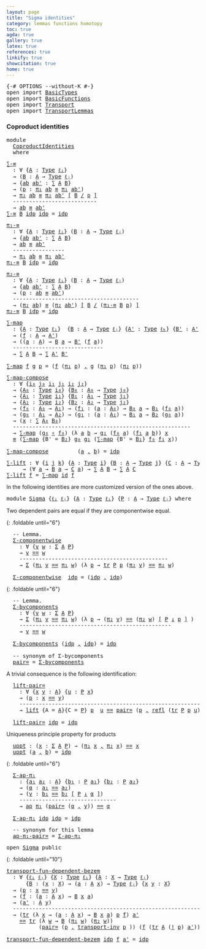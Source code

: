 ```yaml
---
layout: page
title: "Sigma identities"
category: lemmas functions homotopy
toc: true
agda: true
gallery: true
latex: true
references: true
linkify: true
showcitation: true
home: true
---
```


<div class="hide" >
<pre class="Agda">
<a id="226" class="Symbol">{-#</a> <a id="230" class="Keyword">OPTIONS</a> <a id="238" class="Pragma">--without-K</a> <a id="250" class="Symbol">#-}</a>
<a id="254" class="Keyword">open</a> <a id="259" class="Keyword">import</a> <a id="266" href="BasicTypes.html" class="Module">BasicTypes</a>
<a id="277" class="Keyword">open</a> <a id="282" class="Keyword">import</a> <a id="289" href="BasicFunctions.html" class="Module">BasicFunctions</a>
<a id="304" class="Keyword">open</a> <a id="309" class="Keyword">import</a> <a id="316" href="Transport.html" class="Module">Transport</a>
<a id="326" class="Keyword">open</a> <a id="331" class="Keyword">import</a> <a id="338" href="TransportLemmas.html" class="Module">TransportLemmas</a>
</pre>
</div>

### Coproduct identities

<pre class="Agda">
<a id="412" class="Keyword">module</a>
  <a id="421" href="CoproductIdentities.html" class="Module">CoproductIdentities</a>
  <a id="443" class="Keyword">where</a>
</pre>

<pre class="Agda">
<a id="∑-≡"></a><a id="474" href="CoproductIdentities.html#474" class="Function">∑-≡</a>
  <a id="480" class="Symbol">:</a> <a id="482" class="Symbol">∀</a> <a id="484" class="Symbol">{</a><a id="485" href="CoproductIdentities.html#485" class="Bound">A</a> <a id="487" class="Symbol">:</a> <a id="489" href="Intro.html#1720" class="Function">Type</a> <a id="494" href="Intro.html#2162" class="Generalizable">ℓᵢ</a><a id="496" class="Symbol">}</a>
  <a id="500" class="Symbol">→</a> <a id="502" class="Symbol">(</a><a id="503" href="CoproductIdentities.html#503" class="Bound">B</a> <a id="505" class="Symbol">:</a> <a id="507" href="CoproductIdentities.html#485" class="Bound">A</a> <a id="509" class="Symbol">→</a> <a id="511" href="Intro.html#1720" class="Function">Type</a> <a id="516" href="Intro.html#2165" class="Generalizable">ℓⱼ</a><a id="518" class="Symbol">)</a>
  <a id="522" class="Symbol">→</a> <a id="524" class="Symbol">{</a><a id="525" href="CoproductIdentities.html#525" class="Bound">ab</a> <a id="528" href="CoproductIdentities.html#528" class="Bound">ab&#39;</a> <a id="532" class="Symbol">:</a> <a id="534" href="BasicTypes.html#1507" class="Record">∑</a> <a id="536" href="CoproductIdentities.html#485" class="Bound">A</a> <a id="538" href="CoproductIdentities.html#503" class="Bound">B</a><a id="539" class="Symbol">}</a>
  <a id="543" class="Symbol">→</a> <a id="545" class="Symbol">(</a><a id="546" href="CoproductIdentities.html#546" class="Bound">p</a> <a id="548" class="Symbol">:</a> <a id="550" href="BasicTypes.html#1598" class="Field">π₁</a> <a id="553" href="CoproductIdentities.html#525" class="Bound">ab</a> <a id="556" href="BasicTypes.html#4467" class="Function Operator">≡</a> <a id="558" href="BasicTypes.html#1598" class="Field">π₁</a> <a id="561" href="CoproductIdentities.html#528" class="Bound">ab&#39;</a><a id="564" class="Symbol">)</a>
  <a id="568" class="Symbol">→</a> <a id="570" href="BasicTypes.html#1609" class="Field">π₂</a> <a id="573" href="CoproductIdentities.html#525" class="Bound">ab</a> <a id="576" href="Transport.html#1788" class="Function">≡</a> <a id="578" href="BasicTypes.html#1609" class="Field">π₂</a> <a id="581" href="CoproductIdentities.html#528" class="Bound">ab&#39;</a> <a id="585" href="Transport.html#1788" class="Function">[</a> <a id="587" href="CoproductIdentities.html#503" class="Bound">B</a> <a id="589" href="Transport.html#1788" class="Function">/</a> <a id="591" href="CoproductIdentities.html#546" class="Bound">p</a> <a id="593" href="Transport.html#1788" class="Function">]</a>
  <a id="597" class="Comment">--------------------------</a>
  <a id="626" class="Symbol">→</a> <a id="628" href="CoproductIdentities.html#525" class="Bound">ab</a> <a id="631" href="BasicTypes.html#4467" class="Function Operator">≡</a> <a id="633" href="CoproductIdentities.html#528" class="Bound">ab&#39;</a>
<a id="637" href="CoproductIdentities.html#474" class="Function">∑-≡</a> <a id="641" href="CoproductIdentities.html#641" class="Bound">B</a> <a id="643" href="BasicTypes.html#4336" class="InductiveConstructor">idp</a> <a id="647" href="BasicTypes.html#4336" class="InductiveConstructor">idp</a> <a id="651" class="Symbol">=</a> <a id="653" href="BasicTypes.html#4336" class="InductiveConstructor">idp</a>
</pre>

<pre class="Agda">
<a id="π₁-≡"></a><a id="682" href="CoproductIdentities.html#682" class="Function">π₁-≡</a>
  <a id="689" class="Symbol">:</a> <a id="691" class="Symbol">∀</a> <a id="693" class="Symbol">{</a><a id="694" href="CoproductIdentities.html#694" class="Bound">A</a> <a id="696" class="Symbol">:</a> <a id="698" href="Intro.html#1720" class="Function">Type</a> <a id="703" href="Intro.html#2162" class="Generalizable">ℓᵢ</a><a id="705" class="Symbol">}</a> <a id="707" class="Symbol">(</a><a id="708" href="CoproductIdentities.html#708" class="Bound">B</a> <a id="710" class="Symbol">:</a> <a id="712" href="CoproductIdentities.html#694" class="Bound">A</a> <a id="714" class="Symbol">→</a> <a id="716" href="Intro.html#1720" class="Function">Type</a> <a id="721" href="Intro.html#2165" class="Generalizable">ℓⱼ</a><a id="723" class="Symbol">)</a>
  <a id="727" class="Symbol">→</a> <a id="729" class="Symbol">{</a><a id="730" href="CoproductIdentities.html#730" class="Bound">ab</a> <a id="733" href="CoproductIdentities.html#733" class="Bound">ab&#39;</a> <a id="737" class="Symbol">:</a> <a id="739" href="BasicTypes.html#1507" class="Bound">∑</a> <a id="741" href="CoproductIdentities.html#694" class="Bound">A</a> <a id="743" href="CoproductIdentities.html#708" class="Bound">B</a><a id="744" class="Symbol">}</a><a id="745" class="Bound">
</a> <a id="747" class="Function"> → </a><a id="750" href="CoproductIdentities.html#730" class="Function">ab</a><a id="752" class="Function"> </a><a id="753" href="BasicTypes.html#4467" class="Function">≡</a> <a id="755" href="CoproductIdentities.html#733" class="Bound">ab&#39;</a>
  <a id="761" class="Comment">----------------</a>
  <a id="780" class="Symbol">→</a> <a id="782" href="BasicTypes.html#1598" class="Field">π₁</a> <a id="785" href="CoproductIdentities.html#730" class="Bound">ab</a> <a id="788" href="BasicTypes.html#4467" class="Function Operator">≡</a> <a id="790" href="BasicTypes.html#1598" class="Field">π₁</a> <a id="793" href="CoproductIdentities.html#733" class="Bound">ab&#39;</a>
<a id="797" href="CoproductIdentities.html#682" class="Function">π₁-≡</a> <a id="802" href="CoproductIdentities.html#802" class="Bound">B</a> <a id="804" href="BasicTypes.html#4336" class="InductiveConstructor">idp</a> <a id="808" class="Symbol">=</a> <a id="810" href="BasicTypes.html#4336" class="InductiveConstructor">idp</a>
</pre>

<pre class="Agda">
<a id="π₂-≡"></a><a id="839" href="CoproductIdentities.html#839" class="Function">π₂-≡</a>
  <a id="846" class="Symbol">:</a> <a id="848" class="Symbol">∀</a> <a id="850" class="Symbol">{</a><a id="851" href="CoproductIdentities.html#851" class="Bound">A</a> <a id="853" class="Symbol">:</a> <a id="855" href="Intro.html#1720" class="Function">Type</a> <a id="860" href="Intro.html#2162" class="Generalizable">ℓᵢ</a><a id="862" class="Symbol">}</a> <a id="864" class="Symbol">(</a><a id="865" href="CoproductIdentities.html#865" class="Bound">B</a> <a id="867" class="Symbol">:</a> <a id="869" href="CoproductIdentities.html#851" class="Bound">A</a> <a id="871" class="Symbol">→</a> <a id="873" href="Intro.html#1720" class="Function">Type</a> <a id="878" href="Intro.html#2165" class="Generalizable">ℓⱼ</a><a id="880" class="Symbol">)</a>
  <a id="884" class="Symbol">→</a> <a id="886" class="Symbol">{</a><a id="887" href="CoproductIdentities.html#887" class="Bound">ab</a> <a id="890" href="CoproductIdentities.html#890" class="Bound">ab&#39;</a> <a id="894" class="Symbol">:</a> <a id="896" href="BasicTypes.html#1507" class="Record">∑</a> <a id="898" href="CoproductIdentities.html#851" class="Bound">A</a> <a id="900" href="CoproductIdentities.html#865" class="Bound">B</a><a id="901" class="Symbol">}</a>
  <a id="905" class="Symbol">→</a> <a id="907" class="Symbol">(</a><a id="908" href="CoproductIdentities.html#908" class="Bound">p</a> <a id="910" class="Symbol">:</a> <a id="912" href="CoproductIdentities.html#887" class="Bound">ab</a> <a id="915" href="BasicTypes.html#4467" class="Function Operator">≡</a> <a id="917" href="CoproductIdentities.html#890" class="Bound">ab&#39;</a><a id="920" class="Symbol">)</a>
  <a id="924" class="Comment">---------------------------------------</a>
  <a id="966" class="Symbol">→</a> <a id="968" class="Symbol">(</a><a id="969" href="BasicTypes.html#1609" class="Field">π₂</a> <a id="972" href="CoproductIdentities.html#887" class="Bound">ab</a><a id="974" class="Symbol">)</a> <a id="976" href="Transport.html#1788" class="Function">≡</a> <a id="978" class="Symbol">(</a><a id="979" href="BasicTypes.html#1609" class="Field">π₂</a> <a id="982" href="CoproductIdentities.html#890" class="Bound">ab&#39;</a><a id="985" class="Symbol">)</a> <a id="987" href="Transport.html#1788" class="Function">[</a> <a id="989" href="CoproductIdentities.html#865" class="Bound">B</a> <a id="991" href="Transport.html#1788" class="Function">/</a> <a id="993" class="Symbol">(</a><a id="994" href="CoproductIdentities.html#682" class="Function">π₁-≡</a> <a id="999" href="CoproductIdentities.html#865" class="Bound">B</a> <a id="1001" href="CoproductIdentities.html#908" class="Bound">p</a><a id="1002" class="Symbol">)</a> <a id="1004" href="Transport.html#1788" class="Function">]</a>
<a id="1006" href="CoproductIdentities.html#839" class="Function">π₂-≡</a> <a id="1011" href="CoproductIdentities.html#1011" class="Bound">B</a> <a id="1013" href="BasicTypes.html#4336" class="InductiveConstructor">idp</a> <a id="1017" class="Symbol">=</a> <a id="1019" href="BasicTypes.html#4336" class="InductiveConstructor">idp</a>
</pre>

<pre class="Agda">
<a id="∑-map"></a><a id="1048" href="CoproductIdentities.html#1048" class="Function">∑-map</a>
  <a id="1056" class="Symbol">:</a> <a id="1058" class="Symbol">{</a><a id="1059" href="CoproductIdentities.html#1059" class="Bound">A</a> <a id="1061" class="Symbol">:</a> <a id="1063" href="Intro.html#1720" class="Function">Type</a> <a id="1068" href="Intro.html#2162" class="Generalizable">ℓᵢ</a><a id="1070" class="Symbol">}</a>  <a id="1073" class="Symbol">{</a><a id="1074" href="CoproductIdentities.html#1074" class="Bound">B</a> <a id="1076" class="Symbol">:</a> <a id="1078" href="CoproductIdentities.html#1059" class="Bound">A</a> <a id="1080" class="Symbol">→</a> <a id="1082" href="Intro.html#1720" class="Function">Type</a> <a id="1087" href="Intro.html#2165" class="Generalizable">ℓⱼ</a><a id="1089" class="Symbol">}</a> <a id="1091" class="Symbol">{</a><a id="1092" href="CoproductIdentities.html#1092" class="Bound">A&#39;</a> <a id="1095" class="Symbol">:</a> <a id="1097" href="Intro.html#1720" class="Function">Type</a> <a id="1102" href="Intro.html#2168" class="Generalizable">ℓₖ</a><a id="1104" class="Symbol">}</a> <a id="1106" class="Symbol">{</a><a id="1107" href="CoproductIdentities.html#1107" class="Bound">B&#39;</a> <a id="1110" class="Symbol">:</a> <a id="1112" href="CoproductIdentities.html#1092" class="Bound">A&#39;</a> <a id="1115" class="Symbol">→</a> <a id="1117" href="Intro.html#1720" class="Function">Type</a> <a id="1122" href="Intro.html#2160" class="Generalizable">ℓ</a><a id="1123" class="Symbol">}</a>
  <a id="1127" class="Symbol">→</a> <a id="1129" class="Symbol">(</a><a id="1130" href="CoproductIdentities.html#1130" class="Bound">f</a> <a id="1132" class="Symbol">:</a> <a id="1134" href="CoproductIdentities.html#1059" class="Bound">A</a> <a id="1136" class="Symbol">→</a> <a id="1138" href="CoproductIdentities.html#1092" class="Bound">A&#39;</a><a id="1140" class="Symbol">)</a>
  <a id="1144" class="Symbol">→</a> <a id="1146" class="Symbol">((</a><a id="1148" href="CoproductIdentities.html#1148" class="Bound">a</a> <a id="1150" class="Symbol">:</a> <a id="1152" href="CoproductIdentities.html#1059" class="Bound">A</a><a id="1153" class="Symbol">)</a> <a id="1155" class="Symbol">→</a> <a id="1157" href="CoproductIdentities.html#1074" class="Bound">B</a> <a id="1159" href="CoproductIdentities.html#1148" class="Bound">a</a> <a id="1161" class="Symbol">→</a> <a id="1163" href="CoproductIdentities.html#1107" class="Bound">B&#39;</a> <a id="1166" class="Symbol">(</a><a id="1167" href="CoproductIdentities.html#1130" class="Bound">f</a> <a id="1169" href="CoproductIdentities.html#1148" class="Bound">a</a><a id="1170" class="Symbol">))</a>
  <a id="1175" class="Comment">----------------------------</a>
  <a id="1206" class="Symbol">→</a> <a id="1208" href="BasicTypes.html#1507" class="Record">∑</a> <a id="1210" href="CoproductIdentities.html#1059" class="Bound">A</a> <a id="1212" href="CoproductIdentities.html#1074" class="Bound">B</a> <a id="1214" class="Symbol">→</a> <a id="1216" href="BasicTypes.html#1507" class="Record">∑</a> <a id="1218" href="CoproductIdentities.html#1092" class="Bound">A&#39;</a> <a id="1221" href="CoproductIdentities.html#1107" class="Bound">B&#39;</a>

<a id="1225" href="CoproductIdentities.html#1048" class="Function">∑-map</a> <a id="1231" href="CoproductIdentities.html#1231" class="Bound">f</a> <a id="1233" href="CoproductIdentities.html#1233" class="Bound">g</a> <a id="1235" href="CoproductIdentities.html#1235" class="Bound">p</a> <a id="1237" class="Symbol">=</a> <a id="1239" class="Symbol">(</a><a id="1240" href="CoproductIdentities.html#1231" class="Bound">f</a> <a id="1242" class="Symbol">(</a><a id="1243" href="BasicTypes.html#1598" class="Field">π₁</a> <a id="1246" href="CoproductIdentities.html#1235" class="Bound">p</a><a id="1247" class="Symbol">)</a> <a id="1249" href="BasicTypes.html#1582" class="InductiveConstructor Operator">,</a> <a id="1251" href="CoproductIdentities.html#1233" class="Bound">g</a> <a id="1253" class="Symbol">(</a><a id="1254" href="BasicTypes.html#1598" class="Field">π₁</a> <a id="1257" href="CoproductIdentities.html#1235" class="Bound">p</a><a id="1258" class="Symbol">)</a> <a id="1260" class="Symbol">(</a><a id="1261" href="BasicTypes.html#1609" class="Field">π₂</a> <a id="1264" href="CoproductIdentities.html#1235" class="Bound">p</a><a id="1265" class="Symbol">))</a>
</pre>

<pre class="Agda">
<a id="∑-map-compose"></a><a id="1293" href="CoproductIdentities.html#1293" class="Function">∑-map-compose</a>
  <a id="1309" class="Symbol">:</a> <a id="1311" class="Symbol">∀</a> <a id="1313" class="Symbol">{</a><a id="1314" href="CoproductIdentities.html#1314" class="Bound">i₀</a> <a id="1317" href="CoproductIdentities.html#1317" class="Bound">j₀</a> <a id="1320" href="CoproductIdentities.html#1320" class="Bound">i₁</a> <a id="1323" href="CoproductIdentities.html#1323" class="Bound">j₁</a> <a id="1326" href="CoproductIdentities.html#1326" class="Bound">i₂</a> <a id="1329" href="CoproductIdentities.html#1329" class="Bound">j₂</a><a id="1331" class="Symbol">}</a>
  <a id="1335" class="Symbol">→</a> <a id="1337" class="Symbol">{</a><a id="1338" href="CoproductIdentities.html#1338" class="Bound">A₀</a> <a id="1341" class="Symbol">:</a> <a id="1343" href="Intro.html#1720" class="Function">Type</a> <a id="1348" href="CoproductIdentities.html#1314" class="Bound">i₀</a><a id="1350" class="Symbol">}</a> <a id="1352" class="Symbol">{</a><a id="1353" href="CoproductIdentities.html#1353" class="Bound">B₀</a> <a id="1356" class="Symbol">:</a> <a id="1358" href="CoproductIdentities.html#1338" class="Bound">A₀</a> <a id="1361" class="Symbol">→</a> <a id="1363" href="Intro.html#1720" class="Function">Type</a> <a id="1368" href="CoproductIdentities.html#1317" class="Bound">j₀</a><a id="1370" class="Symbol">}</a>
  <a id="1374" class="Symbol">→</a> <a id="1376" class="Symbol">{</a><a id="1377" href="CoproductIdentities.html#1377" class="Bound">A₁</a> <a id="1380" class="Symbol">:</a> <a id="1382" href="Intro.html#1720" class="Function">Type</a> <a id="1387" href="CoproductIdentities.html#1320" class="Bound">i₁</a><a id="1389" class="Symbol">}</a> <a id="1391" class="Symbol">{</a><a id="1392" href="CoproductIdentities.html#1392" class="Bound">B₁</a> <a id="1395" class="Symbol">:</a> <a id="1397" href="CoproductIdentities.html#1377" class="Bound">A₁</a> <a id="1400" class="Symbol">→</a> <a id="1402" href="Intro.html#1720" class="Function">Type</a> <a id="1407" href="CoproductIdentities.html#1323" class="Bound">j₁</a><a id="1409" class="Symbol">}</a>
  <a id="1413" class="Symbol">→</a> <a id="1415" class="Symbol">{</a><a id="1416" href="CoproductIdentities.html#1416" class="Bound">A₂</a> <a id="1419" class="Symbol">:</a> <a id="1421" href="Intro.html#1720" class="Function">Type</a> <a id="1426" href="CoproductIdentities.html#1326" class="Bound">i₂</a><a id="1428" class="Symbol">}</a> <a id="1430" class="Symbol">{</a><a id="1431" href="CoproductIdentities.html#1431" class="Bound">B₂</a> <a id="1434" class="Symbol">:</a> <a id="1436" href="CoproductIdentities.html#1416" class="Bound">A₂</a> <a id="1439" class="Symbol">→</a> <a id="1441" href="Intro.html#1720" class="Function">Type</a> <a id="1446" href="CoproductIdentities.html#1329" class="Bound">j₂</a><a id="1448" class="Symbol">}</a>
  <a id="1452" class="Symbol">→</a> <a id="1454" class="Symbol">(</a><a id="1455" href="CoproductIdentities.html#1455" class="Bound">f₀</a> <a id="1458" class="Symbol">:</a> <a id="1460" href="CoproductIdentities.html#1338" class="Bound">A₀</a> <a id="1463" class="Symbol">→</a> <a id="1465" href="CoproductIdentities.html#1377" class="Bound">A₁</a><a id="1467" class="Symbol">)</a> <a id="1469" class="Symbol">→</a> <a id="1471" class="Symbol">(</a><a id="1472" href="CoproductIdentities.html#1472" class="Bound">f₁</a> <a id="1475" class="Symbol">:</a> <a id="1477" class="Symbol">(</a><a id="1478" href="CoproductIdentities.html#1478" class="Bound">a</a> <a id="1480" class="Symbol">:</a> <a id="1482" href="CoproductIdentities.html#1338" class="Bound">A₀</a><a id="1484" class="Symbol">)</a> <a id="1486" class="Symbol">→</a> <a id="1488" href="CoproductIdentities.html#1353" class="Bound">B₀</a> <a id="1491" href="CoproductIdentities.html#1478" class="Bound">a</a> <a id="1493" class="Symbol">→</a> <a id="1495" href="CoproductIdentities.html#1392" class="Bound">B₁</a> <a id="1498" class="Symbol">(</a><a id="1499" href="CoproductIdentities.html#1455" class="Bound">f₀</a> <a id="1502" href="CoproductIdentities.html#1478" class="Bound">a</a><a id="1503" class="Symbol">))</a>
  <a id="1508" class="Symbol">→</a> <a id="1510" class="Symbol">(</a><a id="1511" href="CoproductIdentities.html#1511" class="Bound">g₀</a> <a id="1514" class="Symbol">:</a> <a id="1516" href="CoproductIdentities.html#1377" class="Bound">A₁</a> <a id="1519" class="Symbol">→</a> <a id="1521" href="CoproductIdentities.html#1416" class="Bound">A₂</a><a id="1523" class="Symbol">)</a> <a id="1525" class="Symbol">→</a> <a id="1527" class="Symbol">(</a><a id="1528" href="CoproductIdentities.html#1528" class="Bound">g₁</a> <a id="1531" class="Symbol">:</a> <a id="1533" class="Symbol">(</a><a id="1534" href="CoproductIdentities.html#1534" class="Bound">a</a> <a id="1536" class="Symbol">:</a> <a id="1538" href="CoproductIdentities.html#1377" class="Bound">A₁</a><a id="1540" class="Symbol">)</a> <a id="1542" class="Symbol">→</a> <a id="1544" href="CoproductIdentities.html#1392" class="Bound">B₁</a> <a id="1547" href="CoproductIdentities.html#1534" class="Bound">a</a> <a id="1549" class="Symbol">→</a> <a id="1551" href="CoproductIdentities.html#1431" class="Bound">B₂</a> <a id="1554" class="Symbol">(</a><a id="1555" href="CoproductIdentities.html#1511" class="Bound">g₀</a> <a id="1558" href="CoproductIdentities.html#1534" class="Bound">a</a><a id="1559" class="Symbol">))</a>
  <a id="1564" class="Symbol">→</a> <a id="1566" class="Symbol">(</a><a id="1567" href="CoproductIdentities.html#1567" class="Bound">x</a> <a id="1569" class="Symbol">:</a> <a id="1571" href="BasicTypes.html#1507" class="Record">∑</a> <a id="1573" href="CoproductIdentities.html#1338" class="Bound">A₀</a> <a id="1576" href="CoproductIdentities.html#1353" class="Bound">B₀</a><a id="1578" class="Symbol">)</a>
  <a id="1582" class="Comment">-------------------------------------------------------</a>
  <a id="1640" class="Symbol">→</a> <a id="1642" href="CoproductIdentities.html#1048" class="Function">∑-map</a> <a id="1648" class="Symbol">(</a><a id="1649" href="CoproductIdentities.html#1511" class="Bound">g₀</a> <a id="1652" href="BasicFunctions.html#1026" class="Function Operator">∘</a> <a id="1654" href="CoproductIdentities.html#1455" class="Bound">f₀</a><a id="1656" class="Symbol">)</a> <a id="1658" class="Symbol">(λ</a> <a id="1661" href="CoproductIdentities.html#1661" class="Bound">a</a> <a id="1663" href="CoproductIdentities.html#1663" class="Bound">b</a> <a id="1665" class="Symbol">→</a> <a id="1667" href="CoproductIdentities.html#1528" class="Bound">g₁</a> <a id="1670" class="Symbol">(</a><a id="1671" href="CoproductIdentities.html#1455" class="Bound">f₀</a> <a id="1674" href="CoproductIdentities.html#1661" class="Bound">a</a><a id="1675" class="Symbol">)</a> <a id="1677" class="Symbol">(</a><a id="1678" href="CoproductIdentities.html#1472" class="Bound">f₁</a> <a id="1681" href="CoproductIdentities.html#1661" class="Bound">a</a> <a id="1683" href="CoproductIdentities.html#1663" class="Bound">b</a><a id="1684" class="Symbol">))</a> <a id="1687" href="CoproductIdentities.html#1567" class="Bound">x</a>
  <a id="1691" href="BasicTypes.html#4467" class="Function Operator">≡</a> <a id="1693" class="Symbol">(</a><a id="1694" href="CoproductIdentities.html#1048" class="Function">∑-map</a> <a id="1700" class="Symbol">{</a><a id="1701" class="Argument">B&#39;</a> <a id="1704" class="Symbol">=</a> <a id="1706" href="CoproductIdentities.html#1431" class="Bound">B₂</a><a id="1708" class="Symbol">}</a> <a id="1710" href="CoproductIdentities.html#1511" class="Bound">g₀</a><a id="1712" class="Bound"> </a><a id="1713" href="CoproductIdentities.html#1528" class="Bound">g₁</a><a id="1715" class="Bound"> </a><a id="1716" class="Symbol">(</a><a id="1717" href="CoproductIdentities.html#1048" class="Bound">∑</a><a id="1718" href="CoproductIdentities.html#1048" class="Function">-</a><a id="1719" href="CoproductIdentities.html#1048" class="Bound">ma</a><a id="1721" href="CoproductIdentities.html#1048" class="Function">p</a> <a id="1723" class="Symbol">{</a><a id="1724" class="Argument">B</a><a id="1725" class="Bound">&#39; </a><a id="1727" class="Symbol">=</a><a id="1728" class="Function"> </a><a id="1729" href="CoproductIdentities.html#1392" class="Function">B</a><a id="1730" href="CoproductIdentities.html#1392" class="Bound">₁</a><a id="1731" class="Bound">} </a><a id="1733" href="CoproductIdentities.html#1455" class="Bound">f</a><a id="1734" href="CoproductIdentities.html#1455" class="Function">₀</a> <a id="1736" href="CoproductIdentities.html#1472" class="Bound">f₁</a><a id="1738" class="Function"> </a><a id="1739" href="CoproductIdentities.html#1567" class="Bound">x</a><a id="1740" class="Bound">)</a><a id="1741" class="Symbol">)</a><a id="1742" class="Function">
</a>
<a id="1744" href="CoproductIdentities.html#1293" class="Function">∑-map-compose</a> <a id="1758" class="Symbol">_</a> <a id="1760" class="Symbol">_</a> <a id="1762" class="Symbol">_</a> <a id="1764" class="Symbol">_</a> <a id="1766" class="Symbol">(</a><a id="1767" href="CoproductIdentities.html#1767" class="Bound">a</a> <a id="1769" href="BasicTypes.html#1582" class="InductiveConstructor Operator">,</a> <a id="1771" href="CoproductIdentities.html#1771" class="Bound">b</a><a id="1772" class="Symbol">)</a> <a id="1774" class="Symbol">=</a> <a id="1776" href="BasicTypes.html#4336" class="InductiveConstructor">idp</a>
</pre>

<pre class="Agda">
<a id="∑-lift"></a><a id="1805" href="CoproductIdentities.html#1805" class="Function">∑-lift</a> <a id="1812" class="Symbol">:</a> <a id="1814" class="Symbol">∀</a> <a id="1816" class="Symbol">{</a><a id="1817" href="CoproductIdentities.html#1817" class="Bound">i</a> <a id="1819" href="CoproductIdentities.html#1819" class="Bound">j</a> <a id="1821" href="CoproductIdentities.html#1821" class="Bound">k</a><a id="1822" class="Symbol">}</a> <a id="1824" class="Symbol">{</a><a id="1825" href="CoproductIdentities.html#1825" class="Bound">A</a> <a id="1827" class="Symbol">:</a> <a id="1829" href="Intro.html#1720" class="Function">Type</a> <a id="1834" href="CoproductIdentities.html#1817" class="Bound">i</a><a id="1835" class="Symbol">}</a> <a id="1837" class="Symbol">{</a><a id="1838" href="CoproductIdentities.html#1838" class="Bound">B</a> <a id="1840" class="Symbol">:</a> <a id="1842" href="CoproductIdentities.html#1825" class="Bound">A</a> <a id="1844" class="Symbol">→</a> <a id="1846" href="Intro.html#1720" class="Function">Type</a> <a id="1851" href="CoproductIdentities.html#1819" class="Bound">j</a><a id="1852" class="Symbol">}</a> <a id="1854" class="Symbol">{</a><a id="1855" href="CoproductIdentities.html#1855" class="Bound">C</a> <a id="1857" class="Symbol">:</a><a id="1858" class="Bound"> </a><a id="1859" href="CoproductIdentities.html#1825" class="Bound">A</a><a id="1860" class="Bound"> </a><a id="1861" class="Symbol">→</a><a id="1862" class="Bound"> </a><a id="1863" href="Intro.html#1720" class="Function">Type</a> <a id="1868" href="CoproductIdentities.html#1821" class="Bound">k</a><a id="1869" class="Symbol">}</a>
<a id="1871" class="Function"> </a> <a id="1873" class="Bound">  </a> <a id="1876" class="Symbol">→</a> <a id="1878" class="Symbol">(</a><a id="1879" class="Symbol">∀</a><a id="1880" class="Function"> </a><a id="1881" href="CoproductIdentities.html#1881" class="Bound">a</a><a id="1882" class="Bound"> </a><a id="1883" class="Symbol">→</a><a id="1884" class="Function"> </a><a id="1885" href="CoproductIdentities.html#1838" class="Bound">B</a> <a id="1887" href="CoproductIdentities.html#1881" class="Bound">a</a> <a id="1889" class="Symbol">→</a> <a id="1891" href="CoproductIdentities.html#1855" class="Bound">C</a> <a id="1893" href="CoproductIdentities.html#1881" class="Bound">a</a><a id="1894" class="Symbol">)</a> <a id="1896" class="Symbol">→</a> <a id="1898" href="BasicTypes.html#1507" class="Record">∑</a> <a id="1900" href="CoproductIdentities.html#1825" class="Bound">A</a> <a id="1902" href="CoproductIdentities.html#1838" class="Bound">B</a> <a id="1904" class="Symbol">→</a> <a id="1906" href="BasicTypes.html#1507" class="Record">∑</a> <a id="1908" href="CoproductIdentities.html#1825" class="Bound">A</a> <a id="1910" href="CoproductIdentities.html#1855" class="Bound">C</a>
<a id="1912" href="CoproductIdentities.html#1805" class="Function">∑-lift</a> <a id="1919" href="CoproductIdentities.html#1919" class="Bound">f</a> <a id="1921" class="Symbol">=</a> <a id="1923" href="CoproductIdentities.html#1048" class="Function">∑-map</a> <a id="1929" href="BasicFunctions.html#386" class="Function">id</a> <a id="1932" href="CoproductIdentities.html#1919" class="Bound">f</a>
</pre>

In the following identities are more customized version of the ones above.

<pre class="Agda">
<a id="2035" class="Keyword">module</a> <a id="Sigma"></a><a id="2042" href="CoproductIdentities.html#2042" class="Module">Sigma</a> <a id="2048" class="Symbol">{</a><a id="2049" href="CoproductIdentities.html#2049" class="Bound">ℓᵢ</a> <a id="2052" href="CoproductIdentities.html#2052" class="Bound">ℓⱼ</a><a id="2054" class="Symbol">}</a> <a id="2056" class="Symbol">{</a><a id="2057" href="CoproductIdentities.html#2057" class="Bound">A</a> <a id="2059" class="Symbol">:</a> <a id="2061" href="Intro.html#1720" class="Function">Type</a> <a id="2066" href="CoproductIdentities.html#2049" class="Bound">ℓᵢ</a><a id="2068" class="Symbol">}</a> <a id="2070" class="Symbol">{</a><a id="2071" href="CoproductIdentities.html#2071" class="Bound">P</a> <a id="2073" class="Symbol">:</a> <a id="2075" href="CoproductIdentities.html#2057" class="Bound">A</a> <a id="2077" class="Symbol">→</a> <a id="2079" href="Intro.html#1720" class="Function">Type</a> <a id="2084" href="CoproductIdentities.html#2052" class="Bound">ℓⱼ</a><a id="2086" class="Symbol">}</a> <a id="2088" class="Keyword">where</a>
</pre>

Two dependent pairs are equal if they are componentwise equal.

{: .foldable until="6"}
<pre class="Agda">
  <a id="2209" class="Comment">-- Lemma.</a>
  <a id="Sigma.Σ-componentwise"></a><a id="2221" href="CoproductIdentities.html#2221" class="Function">Σ-componentwise</a>
    <a id="2241" class="Symbol">:</a> <a id="2243" class="Symbol">∀</a> <a id="2245" class="Symbol">{</a><a id="2246" href="CoproductIdentities.html#2246" class="Bound">v</a> <a id="2248" href="CoproductIdentities.html#2248" class="Bound">w</a> <a id="2250" class="Symbol">:</a> <a id="2252" href="BasicTypes.html#1690" class="Function">Σ</a> <a id="2254" href="CoproductIdentities.html#2057" class="Bound">A</a> <a id="2256" href="CoproductIdentities.html#2071" class="Bound">P</a><a id="2257" class="Symbol">}</a>
    <a id="2263" class="Symbol">→</a> <a id="2265" href="CoproductIdentities.html#2246" class="Bound">v</a> <a id="2267" href="BasicTypes.html#4281" class="Datatype Operator">==</a> <a id="2270" href="CoproductIdentities.html#2248" class="Bound">w</a>
    <a id="2276" class="Comment">----------------------------------------------</a>
    <a id="2327" class="Symbol">→</a> <a id="2329" href="BasicTypes.html#1690" class="Function">Σ</a> <a id="2331" class="Symbol">(</a><a id="2332" href="BasicTypes.html#1598" class="Field">π₁</a> <a id="2335" href="CoproductIdentities.html#2246" class="Bound">v</a> <a id="2337" href="BasicTypes.html#4281" class="Datatype Operator">==</a> <a id="2340" href="BasicTypes.html#1598" class="Field">π₁</a> <a id="2343" href="CoproductIdentities.html#2248" class="Bound">w</a><a id="2344" class="Symbol">)</a> <a id="2346" class="Symbol">(λ</a> <a id="2349" href="CoproductIdentities.html#2349" class="Bound">p</a> <a id="2351" class="Symbol">→</a> <a id="2353" href="Transport.html#673" class="Function">tr</a> <a id="2356" href="CoproductIdentities.html#2071" class="Bound">P</a> <a id="2358" href="CoproductIdentities.html#2349" class="Bound">p</a> <a id="2360" class="Symbol">(</a><a id="2361" href="BasicTypes.html#1609" class="Field">π₂</a> <a id="2364" href="CoproductIdentities.html#2246" class="Bound">v</a><a id="2365" class="Symbol">)</a> <a id="2367" href="BasicTypes.html#4281" class="Datatype Operator">==</a> <a id="2370" href="BasicTypes.html#1609" class="Field">π₂</a> <a id="2373" href="CoproductIdentities.html#2248" class="Bound">w</a><a id="2374" class="Symbol">)</a>

  <a id="2379" href="CoproductIdentities.html#2221" class="Function">Σ-componentwise</a>  <a id="2396" href="BasicTypes.html#4336" class="InductiveConstructor">idp</a> <a id="2400" class="Symbol">=</a> <a id="2402" class="Symbol">(</a><a id="2403" href="BasicTypes.html#4336" class="InductiveConstructor">idp</a> <a id="2407" href="BasicTypes.html#1582" class="InductiveConstructor Operator">,</a> <a id="2409" href="BasicTypes.html#4336" class="InductiveConstructor">idp</a><a id="2412" class="Symbol">)</a>
</pre>

{: .foldable until="6"}
<pre class="Agda">
  <a id="2465" class="Comment">-- Lemma.</a>
  <a id="Sigma.Σ-bycomponents"></a><a id="2477" href="CoproductIdentities.html#2477" class="Function">Σ-bycomponents</a>
    <a id="2496" class="Symbol">:</a> <a id="2498" class="Symbol">∀</a> <a id="2500" class="Symbol">{</a><a id="2501" href="CoproductIdentities.html#2501" class="Bound">v</a> <a id="2503" href="CoproductIdentities.html#2503" class="Bound">w</a> <a id="2505" class="Symbol">:</a> <a id="2507" href="BasicTypes.html#1690" class="Function">Σ</a> <a id="2509" href="CoproductIdentities.html#2057" class="Bound">A</a> <a id="2511" href="CoproductIdentities.html#2071" class="Bound">P</a><a id="2512" class="Symbol">}</a>
    <a id="2518" class="Symbol">→</a> <a id="2520" href="BasicTypes.html#1690" class="Function">Σ</a> <a id="2522" class="Symbol">(</a><a id="2523" href="BasicTypes.html#1598" class="Field">π₁</a> <a id="2526" href="CoproductIdentities.html#2501" class="Bound">v</a> <a id="2528" href="BasicTypes.html#4281" class="Datatype Operator">==</a> <a id="2531" href="BasicTypes.html#1598" class="Field">π₁</a> <a id="2534" href="CoproductIdentities.html#2503" class="Bound">w</a><a id="2535" class="Symbol">)</a> <a id="2537" class="Symbol">(λ</a> <a id="2540" href="CoproductIdentities.html#2540" class="Bound">p</a> <a id="2542" class="Symbol">→</a> <a id="2544" class="Symbol">(</a><a id="2545" href="BasicTypes.html#1609" class="Field">π₂</a> <a id="2548" href="CoproductIdentities.html#2501" class="Bound">v</a><a id="2549" class="Symbol">)</a> <a id="2551" href="Transport.html#1447" class="Function">==</a> <a id="2554" class="Symbol">(</a><a id="2555" href="BasicTypes.html#1609" class="Field">π₂</a> <a id="2558" href="CoproductIdentities.html#2503" class="Bound">w</a><a id="2559" class="Symbol">)</a> <a id="2561" href="Transport.html#1447" class="Function">[</a> <a id="2563" href="CoproductIdentities.html#2071" class="Bound">P</a> <a id="2565" href="Transport.html#1447" class="Function">↓</a> <a id="2567" href="CoproductIdentities.html#2540" class="Bound">p</a> <a id="2569" href="Transport.html#1447" class="Function">]</a> <a id="2571" class="Symbol">)</a>
    <a id="2577" class="Comment">-----------------------------------------------</a>
    <a id="2629" class="Symbol">→</a> <a id="2631" href="CoproductIdentities.html#2501" class="Bound">v</a> <a id="2633" href="BasicTypes.html#4281" class="Datatype Operator">==</a> <a id="2636" href="CoproductIdentities.html#2503" class="Bound">w</a>

  <a id="2641" href="CoproductIdentities.html#2477" class="Function">Σ-bycomponents</a> <a id="2656" class="Symbol">(</a><a id="2657" href="BasicTypes.html#4336" class="InductiveConstructor">idp</a> <a id="2661" href="BasicTypes.html#1582" class="InductiveConstructor Operator">,</a> <a id="2663" href="BasicTypes.html#4336" class="InductiveConstructor">idp</a><a id="2666" class="Symbol">)</a> <a id="2668" class="Symbol">=</a> <a id="2670" href="BasicTypes.html#4336" class="InductiveConstructor">idp</a>

  <a id="2677" class="Comment">-- synonym of Σ-bycomponents</a>
  <a id="Sigma.pair="></a><a id="2708" href="CoproductIdentities.html#2708" class="Function">pair=</a> <a id="2714" class="Symbol">=</a> <a id="2716" href="CoproductIdentities.html#2477" class="Function">Σ-bycomponents</a>
</pre>

A trivial consequence is the following identification:

<pre class="Agda">
  <a id="Sigma.lift-pair="></a><a id="2814" href="CoproductIdentities.html#2814" class="Function">lift-pair=</a>
    <a id="2829" class="Symbol">:</a> <a id="2831" class="Symbol">∀</a> <a id="2833" class="Symbol">{</a><a id="2834" href="CoproductIdentities.html#2834" class="Bound">x</a> <a id="2836" href="CoproductIdentities.html#2836" class="Bound">y</a> <a id="2838" class="Symbol">:</a> <a id="2840" href="CoproductIdentities.html#2057" class="Bound">A</a><a id="2841" class="Symbol">}</a> <a id="2843" class="Symbol">{</a><a id="2844" href="CoproductIdentities.html#2844" class="Bound">u</a> <a id="2846" class="Symbol">:</a> <a id="2848" href="CoproductIdentities.html#2071" class="Bound">P</a> <a id="2850" href="CoproductIdentities.html#2834" class="Bound">x</a><a id="2851" class="Symbol">}</a>
    <a id="2857" class="Symbol">→</a> <a id="2859" class="Symbol">(</a><a id="2860" href="CoproductIdentities.html#2860" class="Bound">p</a> <a id="2862" class="Symbol">:</a> <a id="2864" href="CoproductIdentities.html#2834" class="Bound">x</a> <a id="2866" href="BasicTypes.html#4281" class="Datatype Operator">==</a> <a id="2869" href="CoproductIdentities.html#2836" class="Bound">y</a><a id="2870" class="Symbol">)</a>
    <a id="2876" class="Comment">--------------------------------------------------------</a>
    <a id="2937" class="Symbol">→</a> <a id="2939" href="TransportLemmas.html#388" class="Function">lift</a> <a id="2944" class="Symbol">{</a><a id="2945" class="Argument">A</a> <a id="2947" class="Symbol">=</a> <a id="2949" href="CoproductIdentities.html#2057" class="Bound">A</a><a id="2950" class="Symbol">}{</a><a id="2952" class="Argument">C</a> <a id="2954" class="Symbol">=</a> <a id="2956" href="CoproductIdentities.html#2071" class="Bound">P</a><a id="2957" class="Symbol">}</a> <a id="2959" href="CoproductIdentities.html#2860" class="Bound">p</a>  <a id="2962" href="CoproductIdentities.html#2844" class="Bound">u</a> <a id="2964" href="BasicTypes.html#4281" class="Datatype Operator">==</a> <a id="2967" href="CoproductIdentities.html#2708" class="Function">pair=</a> <a id="2973" class="Symbol">(</a><a id="2974" href="CoproductIdentities.html#2860" class="Bound">p</a> <a id="2976" href="BasicTypes.html#1582" class="InductiveConstructor Operator">,</a> <a id="2978" href="BasicTypes.html#4573" class="Function">refl</a> <a id="2983" class="Symbol">(</a><a id="2984" href="Transport.html#673" class="Function">tr</a> <a id="2987" href="CoproductIdentities.html#2071" class="Bound">P</a> <a id="2989" href="CoproductIdentities.html#2860" class="Bound">p</a> <a id="2991" href="CoproductIdentities.html#2844" class="Bound">u</a><a id="2992" class="Symbol">))</a>

  <a id="2998" href="CoproductIdentities.html#2814" class="Function">lift-pair=</a> <a id="3009" href="BasicTypes.html#4336" class="InductiveConstructor">idp</a> <a id="3013" class="Symbol">=</a> <a id="3015" href="BasicTypes.html#4336" class="InductiveConstructor">idp</a>
</pre>

Uniqueness principle property for products
<pre class="Agda">
  <a id="Sigma.uppt"></a><a id="3089" href="CoproductIdentities.html#3089" class="Function">uppt</a> <a id="3094" class="Symbol">:</a> <a id="3096" class="Symbol">(</a><a id="3097" href="CoproductIdentities.html#3097" class="Bound">x</a> <a id="3099" class="Symbol">:</a> <a id="3101" href="BasicTypes.html#1690" class="Function">Σ</a> <a id="3103" href="CoproductIdentities.html#2057" class="Bound">A</a> <a id="3105" href="CoproductIdentities.html#2071" class="Bound">P</a><a id="3106" class="Symbol">)</a> <a id="3108" class="Symbol">→</a> <a id="3110" class="Symbol">(</a><a id="3111" href="BasicTypes.html#1598" class="Field">π₁</a> <a id="3114" href="CoproductIdentities.html#3097" class="Bound">x</a> <a id="3116" href="BasicTypes.html#1582" class="InductiveConstructor Operator">,</a> <a id="3118" href="BasicTypes.html#1609" class="Field">π₂</a> <a id="3121" href="CoproductIdentities.html#3097" class="Bound">x</a><a id="3122" class="Symbol">)</a> <a id="3124" href="BasicTypes.html#4281" class="Datatype Operator">==</a> <a id="3127" href="CoproductIdentities.html#3097" class="Bound">x</a>
  <a id="3131" href="CoproductIdentities.html#3089" class="Function">uppt</a> <a id="3136" class="Symbol">(</a><a id="3137" href="CoproductIdentities.html#3137" class="Bound">a</a> <a id="3139" href="BasicTypes.html#1582" class="InductiveConstructor Operator">,</a> <a id="3141" href="CoproductIdentities.html#3141" class="Bound">b</a><a id="3142" class="Symbol">)</a> <a id="3144" class="Symbol">=</a> <a id="3146" href="BasicTypes.html#4336" class="InductiveConstructor">idp</a>
</pre>

{: .foldable until="6"}
<pre class="Agda">
  <a id="Sigma.Σ-ap-π₁"></a><a id="3201" href="CoproductIdentities.html#3201" class="Function">Σ-ap-π₁</a>
    <a id="3213" class="Symbol">:</a> <a id="3215" class="Symbol">{</a><a id="3216" href="CoproductIdentities.html#3216" class="Bound">a₁</a> <a id="3219" href="CoproductIdentities.html#3219" class="Bound">a₂</a> <a id="3222" class="Symbol">:</a> <a id="3224" href="CoproductIdentities.html#2057" class="Bound">A</a><a id="3225" class="Symbol">}</a> <a id="3227" class="Symbol">{</a><a id="3228" href="CoproductIdentities.html#3228" class="Bound">b₁</a> <a id="3231" class="Symbol">:</a> <a id="3233" href="CoproductIdentities.html#2071" class="Bound">P</a> <a id="3235" href="CoproductIdentities.html#3216" class="Bound">a₁</a><a id="3237" class="Symbol">}</a> <a id="3239" class="Symbol">{</a><a id="3240" href="CoproductIdentities.html#3240" class="Bound">b₂</a> <a id="3243" class="Symbol">:</a> <a id="3245" href="CoproductIdentities.html#2071" class="Bound">P</a> <a id="3247" href="CoproductIdentities.html#3219" class="Bound">a₂</a><a id="3249" class="Symbol">}</a>
    <a id="3255" class="Symbol">→</a> <a id="3257" class="Symbol">(</a><a id="3258" href="CoproductIdentities.html#3258" class="Bound">α</a> <a id="3260" class="Symbol">:</a> <a id="3262" href="CoproductIdentities.html#3216" class="Bound">a₁</a> <a id="3265" href="BasicTypes.html#4281" class="Datatype Operator">==</a> <a id="3268" href="CoproductIdentities.html#3219" class="Bound">a₂</a><a id="3270" class="Symbol">)</a>
    <a id="3276" class="Symbol">→</a> <a id="3278" class="Symbol">(</a><a id="3279" href="CoproductIdentities.html#3279" class="Bound">γ</a> <a id="3281" class="Symbol">:</a> <a id="3283" href="CoproductIdentities.html#3228" class="Bound">b₁</a> <a id="3286" href="Transport.html#1447" class="Function">==</a> <a id="3289" href="CoproductIdentities.html#3240" class="Bound">b₂</a> <a id="3292" href="Transport.html#1447" class="Function">[</a> <a id="3294" href="CoproductIdentities.html#2071" class="Bound">P</a> <a id="3296" href="Transport.html#1447" class="Function">↓</a> <a id="3298" href="CoproductIdentities.html#3258" class="Bound">α</a> <a id="3300" href="Transport.html#1447" class="Function">]</a><a id="3301" class="Symbol">)</a>
    <a id="3307" class="Comment">------------------------------</a>
    <a id="3342" class="Symbol">→</a> <a id="3344" href="AlgebraOnPaths.html#395" class="Function">ap</a> <a id="3347" href="BasicTypes.html#1598" class="Field">π₁</a> <a id="3350" class="Symbol">(</a><a id="3351" href="CoproductIdentities.html#2708" class="Function">pair=</a> <a id="3357" class="Symbol">(</a><a id="3358" href="CoproductIdentities.html#3258" class="Bound">α</a> <a id="3360" href="BasicTypes.html#1582" class="InductiveConstructor Operator">,</a> <a id="3362" href="CoproductIdentities.html#3279" class="Bound">γ</a><a id="3363" class="Symbol">))</a> <a id="3366" href="BasicTypes.html#4281" class="Datatype Operator">==</a> <a id="3369" href="CoproductIdentities.html#3258" class="Bound">α</a>

  <a id="3374" href="CoproductIdentities.html#3201" class="Function">Σ-ap-π₁</a> <a id="3382" href="BasicTypes.html#4336" class="InductiveConstructor">idp</a> <a id="3386" href="BasicTypes.html#4336" class="InductiveConstructor">idp</a> <a id="3390" class="Symbol">=</a> <a id="3392" href="BasicTypes.html#4336" class="InductiveConstructor">idp</a>
</pre>

<pre class="Agda">
  <a id="3423" class="Comment">-- synonym for this lemma</a>
  <a id="Sigma.ap-π₁-pair="></a><a id="3451" href="CoproductIdentities.html#3451" class="Function">ap-π₁-pair=</a> <a id="3463" class="Symbol">=</a> <a id="3465" href="CoproductIdentities.html#3201" class="Function">Σ-ap-π₁</a>
</pre>

<pre class="Agda">
<a id="3498" class="Keyword">open</a> <a id="3503" href="CoproductIdentities.html#2042" class="Module">Sigma</a> <a id="3509" class="Keyword">public</a>
</pre>


{: .foldable until="10"}
<pre class="Agda">
<a id="transport-fun-dependent-bezem"></a><a id="3567" href="CoproductIdentities.html#3567" class="Function">transport-fun-dependent-bezem</a>
  <a id="3599" class="Symbol">:</a> <a id="3601" class="Symbol">∀</a> <a id="3603" class="Symbol">{</a><a id="3604" href="CoproductIdentities.html#3604" class="Bound">ℓᵢ</a> <a id="3607" href="CoproductIdentities.html#3607" class="Bound">ℓⱼ</a><a id="3609" class="Symbol">}</a> <a id="3611" class="Symbol">{</a><a id="3612" href="CoproductIdentities.html#3612" class="Bound">X</a> <a id="3614" class="Symbol">:</a> <a id="3616" href="Intro.html#1720" class="Function">Type</a> <a id="3621" href="CoproductIdentities.html#3604" class="Bound">ℓᵢ</a><a id="3623" class="Symbol">}</a> <a id="3625" class="Symbol">{</a><a id="3626" href="CoproductIdentities.html#3626" class="Bound">A</a> <a id="3628" class="Symbol">:</a> <a id="3630" href="CoproductIdentities.html#3612" class="Bound">X</a> <a id="3632" class="Symbol">→</a> <a id="3634" href="Intro.html#1720" class="Function">Type</a> <a id="3639" href="CoproductIdentities.html#3607" class="Bound">ℓⱼ</a><a id="3641" class="Symbol">}</a>
      <a id="3649" class="Symbol">{</a><a id="3650" href="CoproductIdentities.html#3650" class="Bound">B</a> <a id="3652" class="Symbol">:</a> <a id="3654" class="Symbol">(</a><a id="3655" href="CoproductIdentities.html#3655" class="Bound">x</a> <a id="3657" class="Symbol">:</a> <a id="3659" href="CoproductIdentities.html#3612" class="Bound">X</a><a id="3660" class="Symbol">)</a> <a id="3662" class="Symbol">→</a> <a id="3664" class="Symbol">(</a><a id="3665" href="CoproductIdentities.html#3665" class="Bound">a</a> <a id="3667" class="Symbol">:</a> <a id="3669" href="CoproductIdentities.html#3626" class="Bound">A</a> <a id="3671" href="CoproductIdentities.html#3655" class="Bound">x</a><a id="3672" class="Symbol">)</a> <a id="3674" class="Symbol">→</a> <a id="3676" href="Intro.html#1720" class="Function">Type</a> <a id="3681" href="CoproductIdentities.html#3607" class="Bound">ℓⱼ</a><a id="3683" class="Symbol">}</a> <a id="3685" class="Symbol">{</a><a id="3686" href="CoproductIdentities.html#3686" class="Bound">x</a> <a id="3688" href="CoproductIdentities.html#3688" class="Bound">y</a> <a id="3690" class="Symbol">:</a> <a id="3692" href="CoproductIdentities.html#3612" class="Bound">X</a><a id="3693" class="Symbol">}</a>
  <a id="3697" class="Symbol">→</a> <a id="3699" class="Symbol">(</a><a id="3700" href="CoproductIdentities.html#3700" class="Bound">p</a> <a id="3702" class="Symbol">:</a> <a id="3704" href="CoproductIdentities.html#3686" class="Bound">x</a> <a id="3706" href="BasicTypes.html#4281" class="Datatype Operator">==</a> <a id="3709" href="CoproductIdentities.html#3688" class="Bound">y</a><a id="3710" class="Symbol">)</a>
  <a id="3714" class="Symbol">→</a> <a id="3716" class="Symbol">(</a><a id="3717" href="CoproductIdentities.html#3717" class="Bound">f</a> <a id="3719" class="Symbol">:</a> <a id="3721" class="Symbol">(</a><a id="3722" href="CoproductIdentities.html#3722" class="Bound">a</a> <a id="3724" class="Symbol">:</a> <a id="3726" href="CoproductIdentities.html#3626" class="Bound">A</a> <a id="3728" href="CoproductIdentities.html#3686" class="Bound">x</a><a id="3729" class="Symbol">)</a> <a id="3731" class="Symbol">→</a> <a id="3733" href="CoproductIdentities.html#3650" class="Bound">B</a> <a id="3735" href="CoproductIdentities.html#3686" class="Bound">x</a> <a id="3737" href="CoproductIdentities.html#3722" class="Bound">a</a><a id="3738" class="Symbol">)</a>
  <a id="3742" class="Symbol">→</a> <a id="3744" class="Symbol">(</a><a id="3745" href="CoproductIdentities.html#3745" class="Bound">a&#39;</a> <a id="3748" class="Symbol">:</a> <a id="3750" href="CoproductIdentities.html#3626" class="Bound">A</a> <a id="3752" href="CoproductIdentities.html#3688" class="Bound">y</a><a id="3753" class="Symbol">)</a>
  <a id="3757" class="Comment">----------------------------------------------------------</a>
  <a id="3818" class="Symbol">→</a> <a id="3820" class="Symbol">(</a><a id="3821" href="Transport.html#673" class="Function">tr</a> <a id="3824" class="Symbol">(λ</a> <a id="3827" href="CoproductIdentities.html#3827" class="Bound">x</a> <a id="3829" class="Symbol">→</a> <a id="3831" class="Symbol">(</a><a id="3832" href="CoproductIdentities.html#3832" class="Bound">a</a> <a id="3834" class="Symbol">:</a> <a id="3836" href="CoproductIdentities.html#3626" class="Bound">A</a> <a id="3838" href="CoproductIdentities.html#3827" class="Bound">x</a><a id="3839" class="Symbol">)</a> <a id="3841" class="Symbol">→</a> <a id="3843" href="CoproductIdentities.html#3650" class="Bound">B</a> <a id="3845" href="CoproductIdentities.html#3827" class="Bound">x</a> <a id="3847" href="CoproductIdentities.html#3832" class="Bound">a</a><a id="3848" class="Symbol">)</a> <a id="3850" href="CoproductIdentities.html#3700" class="Bound">p</a> <a id="3852" href="CoproductIdentities.html#3717" class="Bound">f</a><a id="3853" class="Symbol">)</a> <a id="3855" href="CoproductIdentities.html#3745" class="Bound">a&#39;</a>
    <a id="3862" href="BasicTypes.html#4281" class="Datatype Operator">==</a> <a id="3865" href="Transport.html#673" class="Function">tr</a> <a id="3868" class="Symbol">(λ</a> <a id="3871" href="CoproductIdentities.html#3871" class="Bound">w</a> <a id="3873" class="Symbol">→</a> <a id="3875" href="CoproductIdentities.html#3650" class="Bound">B</a> <a id="3877" class="Symbol">(</a><a id="3878" href="BasicTypes.html#1598" class="Field">π₁</a> <a id="3881" href="CoproductIdentities.html#3871" class="Bound">w</a><a id="3882" class="Symbol">)</a> <a id="3884" class="Symbol">(</a><a id="3885" href="BasicTypes.html#1609" class="Field">π₂</a> <a id="3888" href="CoproductIdentities.html#3871" class="Bound">w</a><a id="3889" class="Symbol">))</a>
          <a id="3902" class="Symbol">(</a><a id="3903" href="CoproductIdentities.html#2708" class="Function">pair=</a> <a id="3909" class="Symbol">(</a><a id="3910" href="CoproductIdentities.html#3700" class="Bound">p</a> <a id="3912" href="BasicTypes.html#1582" class="InductiveConstructor Operator">,</a> <a id="3914" href="TransportLemmas.html#4100" class="Function">transport-inv</a> <a id="3928" href="CoproductIdentities.html#3700" class="Bound">p</a> <a id="3930" class="Symbol">))</a> <a id="3933" class="Symbol">(</a><a id="3934" href="CoproductIdentities.html#3717" class="Bound">f</a> <a id="3936" class="Symbol">(</a><a id="3937" href="Transport.html#673" class="Function">tr</a> <a id="3940" href="CoproductIdentities.html#3626" class="Bound">A</a> <a id="3942" class="Symbol">(</a><a id="3943" href="BasicFunctions.html#4116" class="Function Operator">!</a> <a id="3945" href="CoproductIdentities.html#3700" class="Bound">p</a><a id="3946" class="Symbol">)</a> <a id="3948" href="CoproductIdentities.html#3745" class="Bound">a&#39;</a><a id="3950" class="Symbol">))</a>

<a id="3954" href="CoproductIdentities.html#3567" class="Function">transport-fun-dependent-bezem</a> <a id="3984" href="BasicTypes.html#4336" class="InductiveConstructor">idp</a> <a id="3988" href="CoproductIdentities.html#3988" class="Bound">f</a> <a id="3990" href="CoproductIdentities.html#3990" class="Bound">a&#39;</a> <a id="3993" class="Symbol">=</a> <a id="3995" href="BasicTypes.html#4336" class="InductiveConstructor">idp</a>
</pre>
